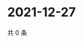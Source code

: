 # 2021-12-27

共 0 条

<!-- BEGIN WEIBO -->
<!-- 最后更新时间 Mon Dec 27 2021 05:10:05 GMT+0800 (China Standard Time) -->

<!-- END WEIBO -->
